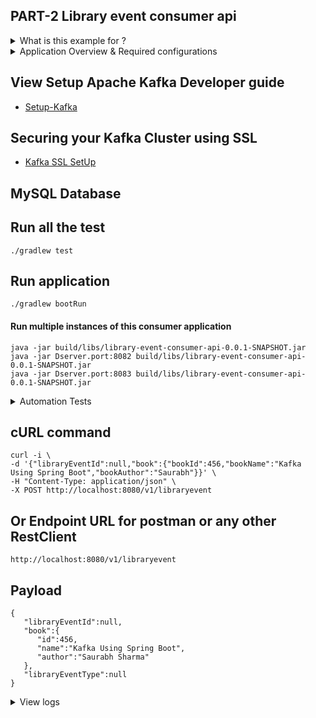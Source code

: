 ## PART-2 Library event consumer api

<details><summary>What is this example for ?</summary>

#### Apache Kafka Consumer API for sending message to a kafka topic by following ways:
- Reading message from the kafka topic `library-events` using the object of `ConsumerRecord<Integer, String>`.<br/> 
  Please refer the consumer class - [LibraryEventConsumer.java](https://github.com/saurabhshcs/apache-kafka-learning/blob/main/library-event-consumer-api/src/main/java/com/techsharezone/libraryeventconsumerapi/consumer/LibraryEventConsumer.java)
</details>

<details><summary>Application Overview & Required configurations </summary>
	
- This application is developed for consuming the apache kafka messages based on the the certain or specific events.
- This repository has the complete code related to kafka producers/consumers using spring boot.
- I have used 3 Apache Kafka clusters and 3 replicas in this example. 
- Please see following server.properties

#### Config files in `{KAFKA_HOME}/config/`
```
-rw-r--r--   1 saurabhshcs  admin  6864 19 Feb 23:40 server-1.properties
-rw-r--r--   1 saurabhshcs  admin  6864 19 Feb 23:41 server-2.properties
-rw-r--r--   1 saurabhshcs  admin  6863 17 Feb 22:57 server.properties
```
#### Application configurations in aplication.yaml for auto configurations

```
spring:
  profiles:
    active: local
server:
  port: 8081

---
spring:
  profiles: local
  kafka:
    consumer:
      bootstrap-servers: localhost:9092,localhost:9093,localhost:9094
      key-deserializer: org.apache.kafka.common.serialization.IntegerDeserializer
      value-deserializer: org.apache.kafka.common.serialization.StringDeserializer
      group-id: library-events-listener-group

```
</details>

## View Setup Apache Kafka Developer guide

- [Setup-Kafka](https://github.com/saurabhshcs/apache-kafka-developer-guide/blob/main/README.md)

## Securing your Kafka Cluster using SSL

- [Kafka SSL SetUp](https://github.com/saurabhshcs/apache-kafka-developer-guide/blob/main/Kafka_Security_config.md)

## MySQL Database

## Run all the test 

`
./gradlew test
`

## Run application
`
./gradlew bootRun
`
#### Run multiple instances of this consumer application
```
java -jar build/libs/library-event-consumer-api-0.0.1-SNAPSHOT.jar
java -jar Dserver.port:8082 build/libs/library-event-consumer-api-0.0.1-SNAPSHOT.jar
java -jar Dserver.port:8083 build/libs/library-event-consumer-api-0.0.1-SNAPSHOT.jar
```
<details><summary>Automation Tests</summary>
<details> <summary>Integration Tests </summary>

#### LibraryEventControllerIntegrationTest

```
./gradlew clean test

> Task :test
2021-03-02 00:56:40.670  INFO 52992 --- [extShutdownHook] o.s.s.concurrent.ThreadPoolTaskExecutor  : Shutting down ExecutorService 'applicationTaskExecutor'
2021-03-02 00:56:40.671  INFO 52992 --- [extShutdownHook] o.a.k.clients.producer.KafkaProducer     : [Producer clientId=producer-1] Closing the Kafka producer with timeoutMillis = 30000 ms.

BUILD SUCCESSFUL in 16s
5 actionable tasks: 5 executed
SAURABHs-MacBook-Pro:library-producer-api saurabhsharma$ 

```
</details>
<details><summary>Unit Tests</summary>

#### LibraryEventControllerTest

```
./gradlew clean test

> Task :test
2021-03-02 00:56:40.670  INFO 52992 --- [extShutdownHook] o.s.s.concurrent.ThreadPoolTaskExecutor  : Shutting down ExecutorService 'applicationTaskExecutor'
2021-03-02 00:56:40.671  INFO 52992 --- [extShutdownHook] o.a.k.clients.producer.KafkaProducer     : [Producer clientId=producer-1] Closing the Kafka producer with timeoutMillis = 30000 ms.

BUILD SUCCESSFUL in 16s
5 actionable tasks: 5 executed
SAURABHs-MacBook-Pro:library-producer-api saurabhsharma$ 

```
</details>
</details>

## cURL command

```
curl -i \
-d '{"libraryEventId":null,"book":{"bookId":456,"bookName":"Kafka Using Spring Boot","bookAuthor":"Saurabh"}}' \
-H "Content-Type: application/json" \
-X POST http://localhost:8080/v1/libraryevent
```

## Or Endpoint URL for postman or any other RestClient

```
http://localhost:8080/v1/libraryevent
````
## Payload

```
{
   "libraryEventId":null,
   "book":{
      "id":456,
      "name":"Kafka Using Spring Boot",
      "author":"Saurabh Sharma"
   },
   "libraryEventType":null
} 
```

<details><summary>View logs</summary>
<p>

#### Console Logs -01
```
2021-03-03 23:22:58.003  INFO 72860 --- [ntainer#0-0-C-1] o.s.k.l.KafkaMessageListenerContainer    : library-events-listener-group: partitions assigned: [library-events-04-0]
Consumer Record--- {}ConsumerRecord(topic = library-events-04, partition = 0, leaderEpoch = 0, offset = 0, CreateTime = 1614813844613, serialized key size = -1, serialized value size = 93, headers = RecordHeaders(headers = [], isReadOnly = false), key = null, value = {"libraryEventId":null,"book":{"id":null,"name":null,"author":null},"libraryEventType":"NEW"})
Consumer Record--- {}ConsumerRecord(topic = library-events-04, partition = 0, leaderEpoch = 0, offset = 1, CreateTime = 1614813845663, serialized key size = -1, serialized value size = 93, headers = RecordHeaders(headers = [], isReadOnly = false), key = null, value = {"libraryEventId":null,"book":{"id":null,"name":null,"author":null},"libraryEventType":"NEW"})

```
## View the topic in kafka broker using following cmd

`./kafka-topics --zookeeper localhost:2181 --list`

#### List of the topics
```
__consumer_offsets
library-events
```

#### View the messages for the topic `library-event`
`
kafka-console-consumer.sh --bootstrap-server localhost:9092 --topic library-events  --from-beginning
`

## Happy Learning!!!


[Linkedin](https://www.linkedin.com/in/saurabhshcs/) | Like & Subscribe my channel - [YouTube](https://www.youtube.com/channel/UCSQqjPw7_tfx1Ie4yYHbcxQ?pbjreload=102) | Follow me @ [StackOverFlow](https://stackoverflow.com/users/10719720/saurabhshcs?tab=profile)
